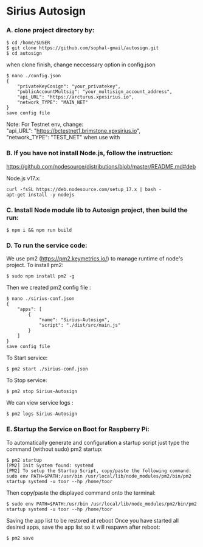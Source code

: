 # Sirius Autosign 


### A. clone project directory by:
```console
$ cd /home/$USER
$ git clone https://github.com/sophal-gmail/autosign.git
$ cd autosign
```
when clone finish, change neccessary option in config.json
```console
$ nano ./config.json
{
    "privateKeyCosign": "your_privatekey",
    "publicAccountMultsig": "your_multisign_account_address",
    "api_URL": "https://arcturus.xpxsirius.io",
    "network_TYPE": "MAIN_NET" 
}
save config file
```
Note:
    For Testnet env, change:  
    "api_URL": "https://bctestnet1.brimstone.xpxsirius.io",  
    "network_TYPE": "TEST_NET" when use with  

### B. If you have not install Node.js, follow the instruction:
https://github.com/nodesource/distributions/blob/master/README.md#deb

Node.js v17.x:
```console
curl -fsSL https://deb.nodesource.com/setup_17.x | bash -
apt-get install -y nodejs

```
### C. Install Node module lib to Autosign project, then build the run:

```console
$ npm i && npm run build
```
### D. To run the service code:
We use pm2 (https://pm2.keymetrics.io/) to manage runtime of node's project. To install pm2:
```console 
$ sudo npm install pm2 -g
```
Then we created pm2 config file :
```console
$ nano ./sirius-conf.json
{
    "apps": [
        {
            "name": "Sirius-Autosign",
            "script": "./dist/src/main.js"
        }
    ]
}
save config file
```
To Start service:
```Console
$ pm2 start ./sirius-conf.json
``` 
To Stop service:
```console
$ pm2 stop Sirius-Autosign
```
We can view service logs :
``` console
$ pm2 logs Sirius-Autosign
```

### E. Startup the Service on Boot for Raspberry Pi:
To automatically generate and configuration a startup script just type the command (without sudo) pm2 startup:
<!-- Autostart service in case the host is reboot: -->
```console
$ pm2 startup
[PM2] Init System found: systemd
[PM2] To setup the Startup Script, copy/paste the following command:
sudo env PATH=$PATH:/usr/bin /usr/local/lib/node_modules/pm2/bin/pm2 startup systemd -u toor --hp /home/toor
```
Then copy/paste the displayed command onto the terminal:
```console
$ sudo env PATH=$PATH:/usr/bin /usr/local/lib/node_modules/pm2/bin/pm2 startup systemd -u toor --hp /home/toor
```
Saving the app list to be restored at reboot
Once you have started all desired apps, save the app list so it will respawn after reboot:
```console
$ pm2 save
```
